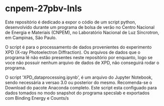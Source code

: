# cnpem-27pbv-lnls

Este repositório é dedicado a expor o códio de um script python, desenvolvido durante um programa de bolsa de verão no Centro Nacional de Energia e Materiais (CNPEM), no Laboratório Nacional de Luz Síncrotron, em Campinas, São Paulo.

O script é para o processamento de dados provenientes do experimento XPD (X-ray Photoelectron Diffraction).
Os arquivos de dados que o programa lê não estão presentes neste repositório por enquanto, logo se voce não possuir nenhum arquivo de dados de XPD, não conseguirá rodar o programa.

O script 'XPD_dataprocessing.ipynb', é um arquivo do Jupyter Notebook, sendo necessária a versao 3.0 ou posterior do mesmo. Recomenda-se o Download do pacote Anaconda completo. Este script esta configuado para dados tomados no modo snapshot do programa specslab e exportados com Binding Energy e Counts/s
